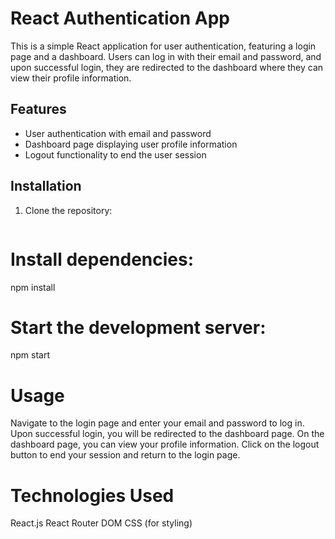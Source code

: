 # React Authentication App

This is a simple React application for user authentication, featuring a login page and a dashboard. Users can log in with their email and password, and upon successful login, they are redirected to the dashboard where they can view their profile information.

## Features

- User authentication with email and password
- Dashboard page displaying user profile information
- Logout functionality to end the user session

## Installation

1. Clone the repository:

   ```bash git clone https://github.com/MANOJPATIL143/React-Test-case.git

# Install dependencies:
npm install

# Start the development server:
npm start

 # Usage
Navigate to the login page and enter your email and password to log in.
Upon successful login, you will be redirected to the dashboard page.
On the dashboard page, you can view your profile information.
Click on the logout button to end your session and return to the login page.

# Technologies Used
React.js
React Router DOM
CSS (for styling)
